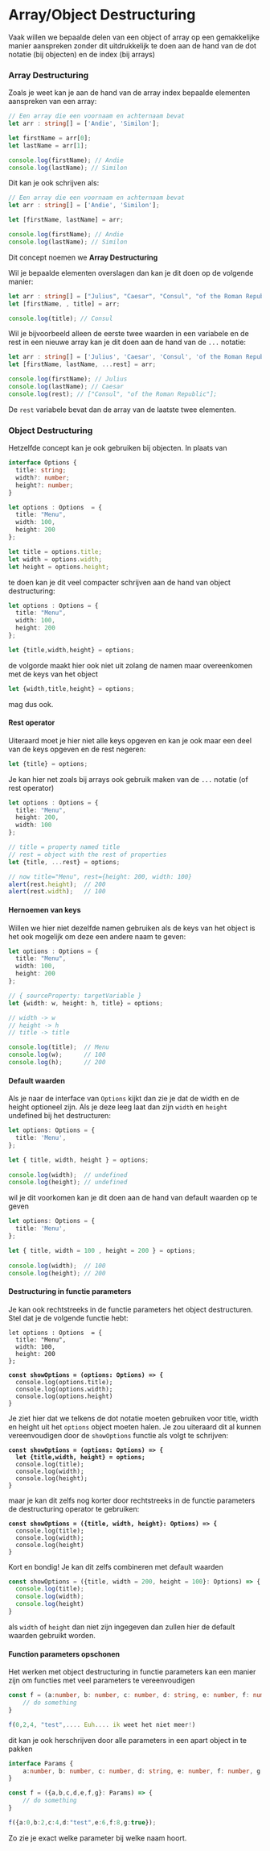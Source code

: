 # Array/Object Destructuring

Vaak willen we bepaalde delen van een object of array op een gemakkelijke manier aanspreken zonder dit uitdrukkelijk te doen aan de hand van de dot notatie (bij objecten) en de index (bij arrays)

### Array Destructuring

Zoals je weet kan je aan de hand van de array index bepaalde elementen aanspreken van een array:

```typescript
// Een array die een voornaam en achternaam bevat
let arr : string[] = ['Andie', 'Similon'];

let firstName = arr[0];
let lastName = arr[1];

console.log(firstName); // Andie
console.log(lastName); // Similon
```

Dit kan je ook schrijven als:

```typescript
// Een array die een voornaam en achternaam bevat
let arr : string[] = ['Andie', 'Similon'];

let [firstName, lastName] = arr;

console.log(firstName); // Andie
console.log(lastName); // Similon
```

Dit concept noemen we **Array Destructuring**

Wil je bepaalde elementen overslagen dan kan je dit doen op de volgende manier:

```typescript
let arr : string[] = ["Julius", "Caesar", "Consul", "of the Roman Republic"];
let [firstName, , title] = arr;

console.log(title); // Consul
```

Wil je bijvoorbeeld alleen de eerste twee waarden in een variabele en de rest in een nieuwe array kan je dit doen aan de hand van de `...` notatie:

```typescript
let arr : string[] = ['Julius', 'Caesar', 'Consul', 'of the Roman Republic'];
let [firstName, lastName, ...rest] = arr;

console.log(firstName); // Julius
console.log(lastName); // Caesar
console.log(rest); // ["Consul", "of the Roman Republic"];
```

De `rest` variabele bevat dan de array van de laatste twee elementen.&#x20;

### Object Destructuring

Hetzelfde concept kan je ook gebruiken bij objecten. In plaats van&#x20;

```typescript
interface Options {
  title: string;
  width?: number;
  height?: number;
}

let options : Options  = {
  title: "Menu",
  width: 100,
  height: 200
};

let title = options.title;
let width = options.width;
let height = options.height;
```

te doen kan je dit veel compacter schrijven aan de hand van object destructuring:

```typescript
let options : Options = {
  title: "Menu",
  width: 100,
  height: 200
};

let {title,width,height} = options;
```

de volgorde maakt hier ook niet uit zolang de namen maar overeenkomen met de keys van het object

```typescript
let {width,title,height} = options;
```

mag dus ook.

#### Rest operator

Uiteraard moet je hier niet alle keys opgeven en kan je ook maar een deel van de keys opgeven en de rest negeren:

```typescript
let {title} = options;
```

Je kan hier net zoals bij arrays ook gebruik maken van de `...` notatie (of rest operator)

```typescript
let options : Options = {
  title: "Menu",
  height: 200,
  width: 100
};

// title = property named title
// rest = object with the rest of properties
let {title, ...rest} = options;

// now title="Menu", rest={height: 200, width: 100}
alert(rest.height);  // 200
alert(rest.width);   // 100
```

#### Hernoemen van keys

Willen we hier niet dezelfde namen gebruiken als de keys van het object is het ook mogelijk om deze een andere naam te geven:

```typescript
let options : Options = {
  title: "Menu",
  width: 100,
  height: 200
};

// { sourceProperty: targetVariable }
let {width: w, height: h, title} = options;

// width -> w
// height -> h
// title -> title

console.log(title);  // Menu
console.log(w);      // 100
console.log(h);      // 200
```

#### Default waarden

Als je naar de interface van `Options` kijkt dan zie je dat de width en de height optioneel zijn. Als je deze leeg laat dan zijn `width` en `height` undefined bij het destructuren:

```typescript
let options: Options = {
  title: 'Menu',
};

let { title, width, height } = options;
 
console.log(width);  // undefined
console.log(height); // undefined
```

wil je dit voorkomen kan je dit doen aan de hand van default waarden op te geven

```typescript
let options: Options = {
  title: 'Menu',
};

let { title, width = 100 , height = 200 } = options;
 
console.log(width);  // 100
console.log(height); // 200
```

#### Destructuring in functie parameters

Je kan ook rechtstreeks in de functie parameters het object destructuren. Stel dat je de volgende functie hebt:

<pre class="language-typescript"><code class="lang-typescript">let options : Options  = {
  title: "Menu",
  width: 100,
  height: 200
};

<strong>const showOptions = (options: Options) => {
</strong>  console.log(options.title);
  console.log(options.width);
  console.log(options.height)
}</code></pre>

Je ziet hier dat we telkens de dot notatie moeten gebruiken voor title, width en height uit het `options` object moeten halen. Je zou uiteraard dit al kunnen vereenvoudigen door de `showOptions` functie als volgt te schrijven:

<pre class="language-typescript"><code class="lang-typescript"><strong>const showOptions = (options: Options) => {
</strong><strong>  let {title,width, height} = options;
</strong>  console.log(title);
  console.log(width);
  console.log(height);
}</code></pre>

maar je kan dit zelfs nog korter door rechtstreeks in de functie parameters  de destructuring operator te gebruiken:

<pre class="language-typescript"><code class="lang-typescript"><strong>const showOptions = ({title, width, height}: Options) => {
</strong>  console.log(title);
  console.log(width);
  console.log(height)
}</code></pre>

Kort en bondig! Je kan dit zelfs combineren met default waarden

```typescript
const showOptions = ({title, width = 200, height = 100}: Options) => {
  console.log(title);
  console.log(width);
  console.log(height)
}
```

als `width` of `height` dan niet zijn ingegeven dan zullen hier de default waarden gebruikt worden.

#### Function parameters opschonen

Het werken met object destructuring in functie parameters kan een manier zijn om functies met veel parameters te vereenvoudigen

```typescript
const f = (a:number, b: number, c: number, d: string, e: number, f: number, g: boolean) => {
    // do something
}

f(0,2,4, "test",.... Euh.... ik weet het niet meer!)
```

dit kan je ook herschrijven door alle parameters in een apart object in te pakken

```typescript
interface Params {
    a:number, b: number, c: number, d: string, e: number, f: number, g: boolean
}

const f = ({a,b,c,d,e,f,g}: Params) => {
    // do something
}

f({a:0,b:2,c:4,d:"test",e:6,f:8,g:true});
```

Zo zie je exact welke parameter bij welke naam hoort.&#x20;
